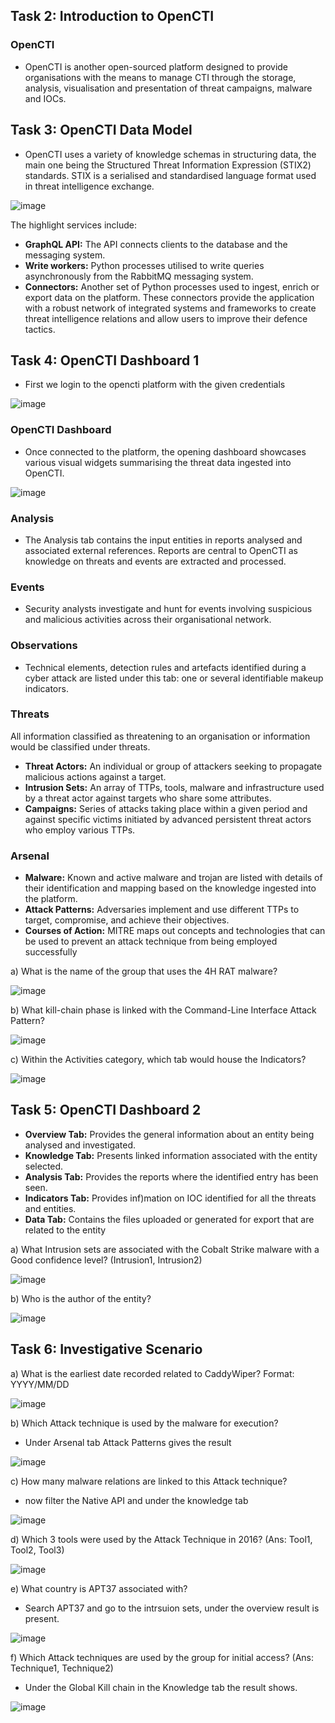 ## Task 2: Introduction to OpenCTI
### OpenCTI
- OpenCTI is another open-sourced platform designed to provide organisations with the means to manage CTI through the storage, analysis, visualisation and presentation of threat campaigns, malware and IOCs.

## Task 3: OpenCTI Data Model
- OpenCTI uses a variety of knowledge schemas in structuring data, the main one being the Structured Threat Information Expression (STIX2) standards. STIX is a serialised and standardised language format used in threat intelligence exchange.

![image](https://github.com/Akhilkj123/Cyber-Security/assets/65653010/cef84cc0-e544-4049-9f3b-7fec969eb756)

The highlight services include:

- **GraphQL API:** The API connects clients to the database and the messaging system.
- **Write workers:** Python processes utilised to write queries asynchronously from the RabbitMQ messaging system.
- **Connectors:** Another set of Python processes used to ingest, enrich or export data on the platform. These connectors provide the application with a robust network of integrated systems and frameworks to create threat intelligence relations and allow users to improve their defence tactics.

## Task 4: OpenCTI Dashboard 1
- First we login to the opencti platform with the given credentials

![image](https://github.com/Akhilkj123/Cyber-Security/assets/65653010/1c1e77b8-fc72-40ab-99ad-0942195637ab)

### OpenCTI Dashboard
- Once connected to the platform, the opening dashboard showcases various visual widgets summarising the threat data ingested into OpenCTI.

![image](https://github.com/Akhilkj123/Cyber-Security/assets/65653010/e13dbf26-d891-4559-8bc5-6d4f991824a5)

### Analysis
- The Analysis tab contains the input entities in reports analysed and associated external references. Reports are central to OpenCTI as knowledge on threats and events are extracted and processed.


 ### Events
 - Security analysts investigate and hunt for events involving suspicious and malicious activities across their organisational network.


### Observations
- Technical elements, detection rules and artefacts identified during a cyber attack are listed under this tab: one or several identifiable makeup indicators.

### Threats
All information classified as threatening to an organisation or information would be classified under threats.
- **Threat Actors:** An individual or group of attackers seeking to propagate malicious actions against a target.
- **Intrusion Sets:** An array of TTPs, tools, malware and infrastructure used by a threat actor against targets who share some attributes.
- **Campaigns:** Series of attacks taking place within a given period and against specific victims initiated by advanced persistent threat actors who employ various TTPs.

### Arsenal
- **Malware:** Known and active malware and trojan are listed with details of their identification and mapping based on the knowledge ingested into the platform.
- **Attack Patterns:** Adversaries implement and use different TTPs to target, compromise, and achieve their objectives.
- **Courses of Action:** MITRE maps out concepts and technologies that can be used to prevent an attack technique from being employed successfully

a) What is the name of the group that uses the 4H RAT malware?

![image](https://github.com/Akhilkj123/Cyber-Security/assets/65653010/d3cc159a-817b-4e23-a0a6-70a10bc816e3)

b) What kill-chain phase is linked with the Command-Line Interface Attack Pattern? 

![image](https://github.com/Akhilkj123/Cyber-Security/assets/65653010/c899644a-2a42-4b1b-b1a0-62c49d6b2c58)

c) Within the Activities category, which tab would house the Indicators?

![image](https://github.com/Akhilkj123/Cyber-Security/assets/65653010/2b40e8b4-1edf-4409-984d-1b6265e98c86)

## Task 5: OpenCTI Dashboard 2
- **Overview Tab:** Provides the general information about an entity being analysed and investigated.
- **Knowledge Tab:** Presents linked information associated with the entity selected.
- **Analysis Tab:** Provides the reports where the identified entry has been seen.
- **Indicators Tab:** Provides inf)mation on IOC identified for all the threats and entities.
- **Data Tab:** Contains the files uploaded or generated for export that are related to the entity

a) What Intrusion sets are associated with the Cobalt Strike malware with a Good confidence level? (Intrusion1, Intrusion2)

![image](https://github.com/Akhilkj123/Cyber-Security/assets/65653010/3afe0692-606d-45c2-aea3-1f93c0a520f3)

b) Who is the author of the entity?

![image](https://github.com/Akhilkj123/Cyber-Security/assets/65653010/bf906db6-c813-4f8f-bc2a-6bd59ef9b60b)

## Task 6: Investigative Scenario

a) What is the earliest date recorded related to CaddyWiper?  Format: YYYY/MM/DD

![image](https://github.com/Akhilkj123/Cyber-Security/assets/65653010/9849ee93-fa7f-493d-8e00-944521d74d43)

b) Which Attack technique is used by the malware for execution?
- Under Arsenal tab Attack Patterns gives the result

![image](https://github.com/Akhilkj123/Cyber-Security/assets/65653010/dacefe8b-0aff-448a-a519-b218649c6f48)

c) How many malware relations are linked to this Attack technique?
- now filter the Native API and under the knowledge tab

![image](https://github.com/Akhilkj123/Cyber-Security/assets/65653010/bd0207d5-2277-4f48-b5c0-5b8010e1b2cb)

d) Which 3 tools were used by the Attack Technique in 2016? (Ans: Tool1, Tool2, Tool3)

![image](https://github.com/Akhilkj123/Cyber-Security/assets/65653010/37fdb61f-c256-4dc6-8077-7bd52fc6364a)

e) What country is APT37 associated with?
- Search APT37 and go to the intrsuion sets, under the overview result is present.

![image](https://github.com/Akhilkj123/Cyber-Security/assets/65653010/6febd896-83f3-4e22-9094-73365feaff0d)

f) Which Attack techniques are used by the group for initial access? (Ans: Technique1, Technique2)
 - Under the Global Kill chain in the Knowledge tab the result shows.

![image](https://github.com/Akhilkj123/Cyber-Security/assets/65653010/505fda88-ebdd-467d-9541-58e12dc94d72)



